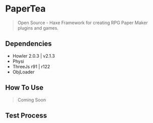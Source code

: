 # PaperTea
> Open Source - Haxe Framework for creating RPG Paper Maker plugins and games.


## Dependencies

* Howler 2.0.3 | v2.1.3
* Physi
* ThreeJs r91 | r122
* ObjLoader

## How To Use
> Coming Soon


## Test Process